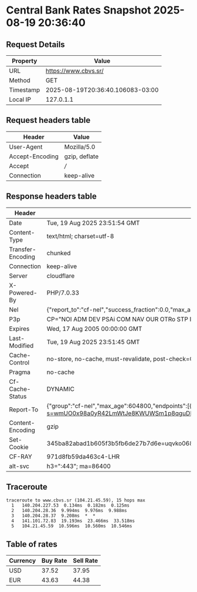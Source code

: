 # Central Bank Rates Snapshot 2025-08-19 20:36:40
## Request Details

| Property | Value |
|----------|-------|
| URL | https://www.cbvs.sr/ |
| Method | GET |
| Timestamp | 2025-08-19T20:36:40.106083-03:00 |
| Local IP | 127.0.1.1 |
    
## Request headers table

| Header | Value |
|--------|-------|
| User-Agent | Mozilla/5.0 |
| Accept-Encoding | gzip, deflate |
| Accept | */* |
| Connection | keep-alive |

    
## Response headers table
| Header | Value |
|--------|-------|
| Date | Tue, 19 Aug 2025 23:51:54 GMT |
| Content-Type | text/html; charset=utf-8 |
| Transfer-Encoding | chunked |
| Connection | keep-alive |
| Server | cloudflare |
| X-Powered-By | PHP/7.0.33 |
| Nel | {"report_to":"cf-nel","success_fraction":0.0,"max_age":604800} |
| P3p | CP="NOI ADM DEV PSAi COM NAV OUR OTRo STP IND DEM" |
| Expires | Wed, 17 Aug 2005 00:00:00 GMT |
| Last-Modified | Tue, 19 Aug 2025 23:51:45 GMT |
| Cache-Control | no-store, no-cache, must-revalidate, post-check=0, pre-check=0 |
| Pragma | no-cache |
| Cf-Cache-Status | DYNAMIC |
| Report-To | {"group":"cf-nel","max_age":604800,"endpoints":[{"url":"https://a.nel.cloudflare.com/report/v4?s=wmUO0x98a0yR42LmWtJe8KWUWSm1p8qguDHufPf3mYGJOO4s0WaFVm8Jwhjqp8xkfsHETzyiZKXP8d9gAqtWd3ts1xhhP4mclDwt"}]} |
| Content-Encoding | gzip |
| Set-Cookie | 345ba82abad1b605f3b5fb6de27b7d6e=uqvko068grfqc3439qgcmij122; HttpOnly; Path=/ |
| CF-RAY | 971d8fb59da463c4-LHR |
| alt-svc | h3=":443"; ma=86400 |

## Traceroute 

```
traceroute to www.cbvs.sr (104.21.45.59), 15 hops max
  1   140.204.227.53  0.134ms  0.182ms  0.125ms 
  2   140.204.28.36  9.994ms  9.976ms  9.988ms 
  3   140.204.28.37  9.208ms  *  * 
  4   141.101.72.83  19.193ms  23.466ms  33.518ms 
  5   104.21.45.59  10.596ms  10.560ms  10.546ms 

```

## Table of rates

| Currency | Buy Rate | Sell Rate |
|----------|----------|-----------|
| USD | 37.52 | 37.95 |
| EUR | 43.63 | 44.38 |
